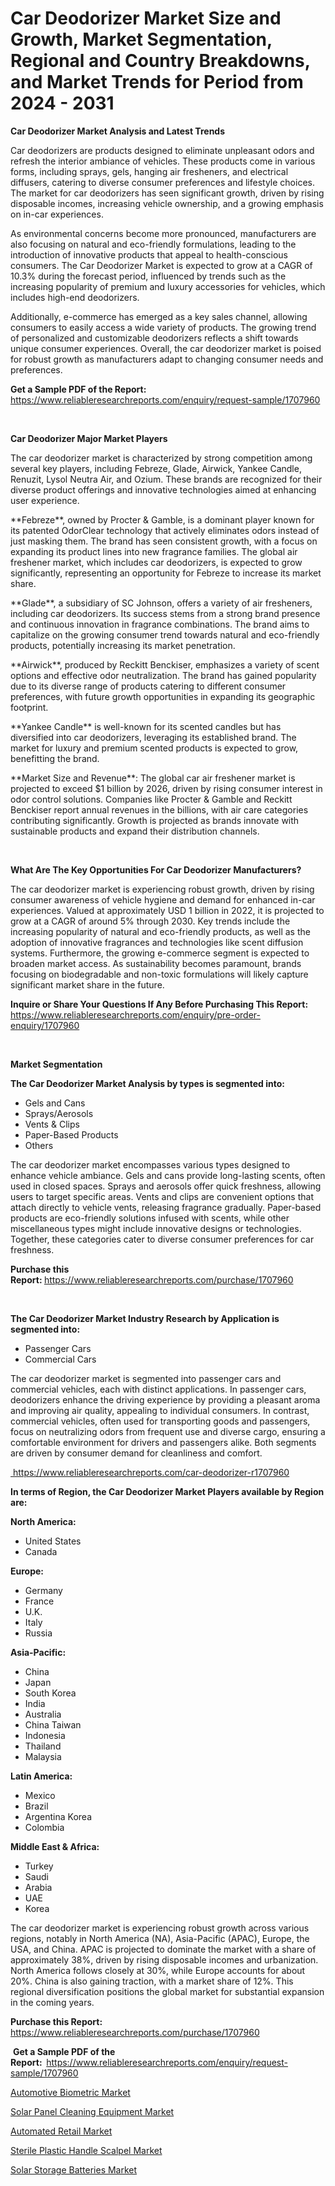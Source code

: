 <p><h1>Car Deodorizer Market Size and Growth, Market Segmentation, Regional and Country Breakdowns, and Market Trends for Period from 2024 -  2031</h1></p><p><strong>Car Deodorizer Market Analysis and Latest Trends</strong></p>
<p><p>Car deodorizers are products designed to eliminate unpleasant odors and refresh the interior ambiance of vehicles. These products come in various forms, including sprays, gels, hanging air fresheners, and electrical diffusers, catering to diverse consumer preferences and lifestyle choices. The market for car deodorizers has seen significant growth, driven by rising disposable incomes, increasing vehicle ownership, and a growing emphasis on in-car experiences.</p><p>As environmental concerns become more pronounced, manufacturers are also focusing on natural and eco-friendly formulations, leading to the introduction of innovative products that appeal to health-conscious consumers. The Car Deodorizer Market is expected to grow at a CAGR of 10.3% during the forecast period, influenced by trends such as the increasing popularity of premium and luxury accessories for vehicles, which includes high-end deodorizers.</p><p>Additionally, e-commerce has emerged as a key sales channel, allowing consumers to easily access a wide variety of products. The growing trend of personalized and customizable deodorizers reflects a shift towards unique consumer experiences. Overall, the car deodorizer market is poised for robust growth as manufacturers adapt to changing consumer needs and preferences.</p></p>
<p><strong>Get a Sample PDF of the Report:&nbsp;</strong> <a href="https://www.reliableresearchreports.com/enquiry/request-sample/1707960?utm_campaign=34&utm_medium=2&utm_source=Github&utm_content=ia&utm_term=07102024&utm_id=car-deodorizer">https://www.reliableresearchreports.com/enquiry/request-sample/1707960</a></p>
<p>&nbsp;</p>
<p><strong>Car Deodorizer Major Market Players</strong></p>
<p><p>The car deodorizer market is characterized by strong competition among several key players, including Febreze, Glade, Airwick, Yankee Candle, Renuzit, Lysol Neutra Air, and Ozium. These brands are recognized for their diverse product offerings and innovative technologies aimed at enhancing user experience.</p><p>**Febreze**, owned by Procter & Gamble, is a dominant player known for its patented OdorClear technology that actively eliminates odors instead of just masking them. The brand has seen consistent growth, with a focus on expanding its product lines into new fragrance families. The global air freshener market, which includes car deodorizers, is expected to grow significantly, representing an opportunity for Febreze to increase its market share.</p><p>**Glade**, a subsidiary of SC Johnson, offers a variety of air fresheners, including car deodorizers. Its success stems from a strong brand presence and continuous innovation in fragrance combinations. The brand aims to capitalize on the growing consumer trend towards natural and eco-friendly products, potentially increasing its market penetration.</p><p>**Airwick**, produced by Reckitt Benckiser, emphasizes a variety of scent options and effective odor neutralization. The brand has gained popularity due to its diverse range of products catering to different consumer preferences, with future growth opportunities in expanding its geographic footprint.</p><p>**Yankee Candle** is well-known for its scented candles but has diversified into car deodorizers, leveraging its established brand. The market for luxury and premium scented products is expected to grow, benefitting the brand.</p><p>**Market Size and Revenue**: The global car air freshener market is projected to exceed $1 billion by 2026, driven by rising consumer interest in odor control solutions. Companies like Procter & Gamble and Reckitt Benckiser report annual revenues in the billions, with air care categories contributing significantly. Growth is projected as brands innovate with sustainable products and expand their distribution channels.</p></p>
<p>&nbsp;</p>
<p><strong>What Are The Key Opportunities For Car Deodorizer Manufacturers?</strong></p>
<p><p>The car deodorizer market is experiencing robust growth, driven by rising consumer awareness of vehicle hygiene and demand for enhanced in-car experiences. Valued at approximately USD 1 billion in 2022, it is projected to grow at a CAGR of around 5% through 2030. Key trends include the increasing popularity of natural and eco-friendly products, as well as the adoption of innovative fragrances and technologies like scent diffusion systems. Furthermore, the growing e-commerce segment is expected to broaden market access. As sustainability becomes paramount, brands focusing on biodegradable and non-toxic formulations will likely capture significant market share in the future.</p></p>
<p><strong>Inquire or Share Your Questions If Any Before Purchasing This Report:</strong> <a href="https://www.reliableresearchreports.com/enquiry/pre-order-enquiry/1707960?utm_campaign=34&utm_medium=2&utm_source=Github&utm_content=ia&utm_term=07102024&utm_id=car-deodorizer">https://www.reliableresearchreports.com/enquiry/pre-order-enquiry/1707960</a></p>
<p>&nbsp;</p>
<p><strong>Market Segmentation</strong></p>
<p><strong>The Car Deodorizer Market Analysis by types is segmented into:</strong></p>
<p><ul><li>Gels and Cans</li><li>Sprays/Aerosols</li><li>Vents & Clips</li><li>Paper-Based Products</li><li>Others</li></ul></p>
<p><p>The car deodorizer market encompasses various types designed to enhance vehicle ambiance. Gels and cans provide long-lasting scents, often used in closed spaces. Sprays and aerosols offer quick freshness, allowing users to target specific areas. Vents and clips are convenient options that attach directly to vehicle vents, releasing fragrance gradually. Paper-based products are eco-friendly solutions infused with scents, while other miscellaneous types might include innovative designs or technologies. Together, these categories cater to diverse consumer preferences for car freshness.</p></p>
<p><strong>Purchase this Report:&nbsp;</strong><a href="https://www.reliableresearchreports.com/purchase/1707960?utm_campaign=34&utm_medium=2&utm_source=Github&utm_content=ia&utm_term=07102024&utm_id=car-deodorizer">https://www.reliableresearchreports.com/purchase/1707960</a></p>
<p>&nbsp;</p>
<p><strong>The Car Deodorizer Market Industry Research by Application is segmented into:</strong></p>
<p><ul><li>Passenger Cars</li><li>Commercial Cars</li></ul></p>
<p><p>The car deodorizer market is segmented into passenger cars and commercial vehicles, each with distinct applications. In passenger cars, deodorizers enhance the driving experience by providing a pleasant aroma and improving air quality, appealing to individual consumers. In contrast, commercial vehicles, often used for transporting goods and passengers, focus on neutralizing odors from frequent use and diverse cargo, ensuring a comfortable environment for drivers and passengers alike. Both segments are driven by consumer demand for cleanliness and comfort.</p></p>
<p><a href="https://www.reliableresearchreports.com/car-deodorizer-r1707960?utm_campaign=34&utm_medium=2&utm_source=Github&utm_content=ia&utm_term=07102024&utm_id=car-deodorizer">&nbsp;https://www.reliableresearchreports.com/car-deodorizer-r1707960</a></p>
<p><strong>In terms of Region, the Car Deodorizer Market Players available by Region are:</strong></p>
<p>
    <p> <strong> North America: </strong>
        <ul>
            <li>United States</li>
            <li>Canada</li>
        </ul>
        </p> 
    <p> <strong> Europe: </strong>
        <ul>
            <li>Germany</li>
            <li>France</li>
            <li>U.K.</li>
            <li>Italy</li>
            <li>Russia</li>
        </ul>
        </p> 
    <p> <strong> Asia-Pacific: </strong>
        <ul>
            <li>China</li>
            <li>Japan</li>
            <li>South Korea</li>
            <li>India</li>
            <li>Australia</li>
            <li>China Taiwan</li>
            <li>Indonesia</li>
            <li>Thailand</li>
            <li>Malaysia</li>
        </ul>
        </p> 
    <p> <strong> Latin America: </strong>
        <ul>
            <li>Mexico</li>
            <li>Brazil</li>
            <li>Argentina Korea</li>
            <li>Colombia</li>
        </ul>
        </p> 
    <p> <strong> Middle East & Africa: </strong>
        <ul>
            <li>Turkey</li>
            <li>Saudi</li>
            <li>Arabia</li>
            <li>UAE</li>
            <li>Korea</li>
        </ul>
    </p>
    </p>
<p><p>The car deodorizer market is experiencing robust growth across various regions, notably in North America (NA), Asia-Pacific (APAC), Europe, the USA, and China. APAC is projected to dominate the market with a share of approximately 38%, driven by rising disposable incomes and urbanization. North America follows closely at 30%, while Europe accounts for about 20%. China is also gaining traction, with a market share of 12%. This regional diversification positions the global market for substantial expansion in the coming years.</p></p>
<p><strong>Purchase this Report: </strong><a href="https://www.reliableresearchreports.com/purchase/1707960?utm_campaign=34&utm_medium=2&utm_source=Github&utm_content=ia&utm_term=07102024&utm_id=car-deodorizer">https://www.reliableresearchreports.com/purchase/1707960</a></p>
<p>&nbsp;<strong>Get a Sample PDF of the Report:&nbsp;&nbsp;</strong><a href="https://www.reliableresearchreports.com/enquiry/request-sample/1707960?utm_campaign=34&utm_medium=2&utm_source=Github&utm_content=ia&utm_term=07102024&utm_id=car-deodorizer">https://www.reliableresearchreports.com/enquiry/request-sample/1707960</a></p>
<p><strong></strong></p>
<p><p><a href="https://www.linkedin.com/pulse/navigating-global-automotive-biometric-market-from-trends-ydfbe?utm_campaign=34&utm_medium=2&utm_source=Github&utm_content=ia&utm_term=07102024&utm_id=car-deodorizer">Automotive Biometric Market</a></p><p><a href="https://issuu.com/reportprime-2/docs/solar-panel-cleaning-equipment-mark_5db7d971f1149c?utm_campaign=34&utm_medium=2&utm_source=Github&utm_content=ia&utm_term=07102024&utm_id=car-deodorizer">Solar Panel Cleaning Equipment Market</a></p><p><a href="https://www.linkedin.com/pulse/insights-automated-retail-market-size-which-expanding-14-fi1je?utm_campaign=34&utm_medium=2&utm_source=Github&utm_content=ia&utm_term=07102024&utm_id=car-deodorizer">Automated Retail Market</a></p><p><a href="https://github.com/guneycigdem35/Market-Research-Report-List-5/blob/main/sterile-plastic-handle-scalpel-market.md?utm_campaign=34&utm_medium=2&utm_source=Github&utm_content=ia&utm_term=07102024&utm_id=car-deodorizer">Sterile Plastic Handle Scalpel Market</a></p><p><a href="https://issuu.com/reportprime-2/docs/solar-storage-batteries-market-size_a542100aff81c3?utm_campaign=34&utm_medium=2&utm_source=Github&utm_content=ia&utm_term=07102024&utm_id=car-deodorizer">Solar Storage Batteries Market</a></p></p>